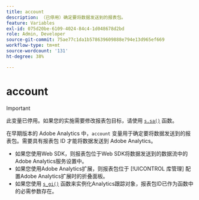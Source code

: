 ```yaml
---
title: account
description: （已停用）确定要将数据发送到的报表包。
feature: Variables
exl-id: 075d20be-6109-4024-84c4-1d048678d2bd
role: Admin, Developer
source-git-commit: 75ae77c1da1b578639609888e794e13d965ef669
workflow-type: tm+mt
source-wordcount: '131'
ht-degree: 38%

---
```


# account

>[!IMPORTANT]
>
>此变量已停用。如果您的实施需要修改报表包目标，请使用 [`s.sa()`](../functions/sa-method.md) 函数。

在早期版本的 Adobe Analytics 中，`account` 变量用于确定要将数据发送到的报表包。需要具有报表包 ID 才能将数据发送到 Adobe Analytics。

* 如果您使用Web SDK，则报表包位于Web SDK将数据发送到的数据流中的Adobe Analytics服务设置中。
* 如果您使用Adobe Analytics扩展，则报表包位于 [!UICONTROL 库管理] 配置Adobe Analytics扩展时的折叠面板。
* 如果您使用 [`s_gi()`](../functions/s-gi.md) 函数来实例化Analytics跟踪对象，报表包ID已作为函数中的必需参数存在。
